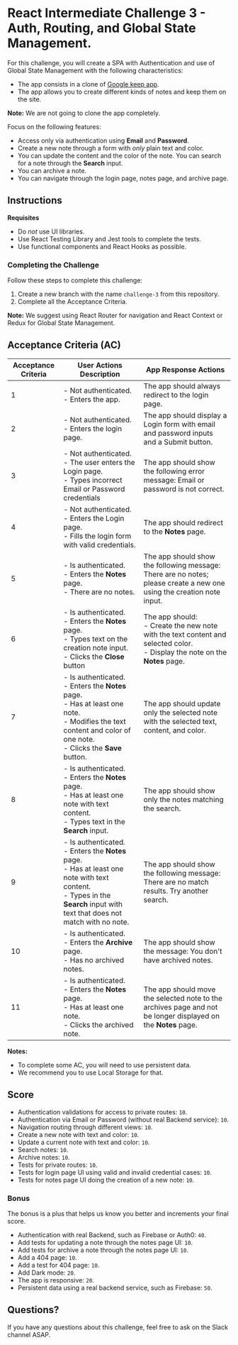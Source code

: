 # React Intermediate Challenge 3 - Auth, Routing, and Global State Management.

For this challenge, you will create a SPA with Authentication and use of Global State Management with the following characteristics:
- The app consists in a clone of [Google keep app](https://keep.google.com/u/0/).
- The app allows you to create different kinds of notes and keep them on the site.

**Note:** We are not going to clone the app completely.

Focus on the following features:
- Access only via authentication using **Email** and **Password**.
- Create a new note through a form with *only* plain text and color.
- You can update the content and the color of the note.
You can search for a note through the **Search** input.
- You can archive a note.
- You can navigate through the login page, notes page, and archive page.

## Instructions

**Requisites**
- Do *not* use UI libraries.
- Use React Testing Library and Jest tools  to complete the tests.
- Use functional components and React Hooks as possible.

### Completing the Challenge
Follow these steps to complete this challenge:
1. Create a new branch with the name `challenge-3` from this repository.
2. Complete all the Acceptance Criteria.

**Note:** We suggest using React Router for navigation and React Context or Redux for Global State Management.

## Acceptance Criteria (AC)

| Acceptance Criteria | User Actions Description                                                                                                                                                  | App Response Actions                                                                                                        |
|---------------------|---------------------------------------------------------------------------------------------------------------------------------------------------------------------------|-----------------------------------------------------------------------------------------------------------------------------|
| 1                   | - Not authenticated.<br>- Enters the app.                                                                                                                                 | The app should always redirect to the login page.                                                                           |
| 2                   | - Not authenticated.<br>- Enters the login page.                                                                                                                          | The app should display a Login form with email and password inputs and a Submit button.                                     |
| 3                   | - Not authenticated.<br>- The user enters the Login page.<br>-  Types incorrect Email or Password credentials                                                             | The app should show the following error message: Email or password is not correct.                                          |
| 4                   | - Not authenticated.<br>- Enters the Login page.<br>- Fills the login form with valid credentials.                                                                        | The app should redirect to the **Notes** page.                                                                                  |
| 5                   | - Is authenticated.<br>- Enters the **Notes** page.<br>- There are no notes.                                                                                                  | The app should show the following message: There are no notes; please create a new one using the creation note input.       |
| 6                   | - Is authenticated.<br>- Enters the **Notes** page.<br>- Types text on the creation note input.<br>- Clicks the **Close** button                                                  | The app should:<br>- Create the new note with the text content and selected color.<br>- Display the note on the **Notes** page. |
| 7                   | - Is authenticated.<br>- Enters the **Notes** page.<br>- Has at least one note.<br>- Modifies the text content and color of one note.<br>- Clicks the **Save** button.            | The app should update only the selected note with the selected text, content, and color.                                    |
| 8                   | - Is authenticated.<br>- Enters the **Notes** page.<br>- Has at least one note with text content.<br>- Types text in the **Search** input.                                   | The app should show only the notes matching the search.                                                                     |
| 9                   | - Is authenticated.<br>- Enters the **Notes** page.<br>- Has at least one note with text content.<br>- Types in the **Search** input with text that does not match with no note.  | The app should show the following message: There are no match results. Try another search.                                  |
| 10                  | - Is authenticated.<br>- Enters the **Archive** page.<br>- Has no archived notes.                                                                                             | The app should show the message: You don't have archived notes.                                                             |
| 11                  | - Is authenticated.<br>- Enters the **Notes** page.<br>- Has at least one note.<br>- Clicks the archived note.                                                                | The app should move the selected note to the archives page and not be longer displayed on the **Notes** page.                   |

**Notes:**
- To complete some AC, you will need to use persistent data.
- We recommend you to use Local Storage for that.


## Score

- Authentication validations for access to private routes: `10`.
- Authentication via Email or Password (without real Backend service): `10`.
- Navigation routing through different views: `10`.
- Create a new note with text and color: `10`.
- Update a current note with text and color: `10`.
- Search notes: `10`.
- Archive notes: `10`.
- Tests for private routes: `10`.
- Tests for login page UI using valid and invalid credential cases: `10`.
- Tests for notes page UI doing the creation of a new note: `10`.

### Bonus

The bonus is a plus that helps us know you better and increments your final score.

- Authentication with real Backend, such as Firebase or Auth0: `40`.
- Add tests for updating a note through the notes page UI: `10`.
- Add tests for archive a note through the notes page UI: `10`.
- Add a 404 page: `10`.
- Add a test for 404 page: `10`.
- Add Dark mode: `20`.
- The app is responsive: `20`.
- Persistent data using a real backend service, such as Firebase: `50`.

## Questions?

If you have any questions about this challenge, feel free to ask on the Slack channel ASAP.
